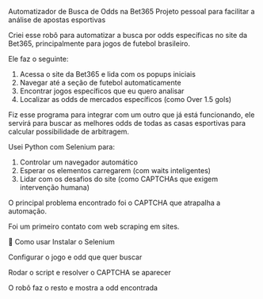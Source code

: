 Automatizador de Busca de Odds na Bet365
Projeto pessoal para facilitar a análise de apostas esportivas

Criei esse robô para automatizar a busca por odds específicas no site da Bet365, principalmente para jogos de futebol brasileiro. 

Ele faz o seguinte:

1. Acessa o site da Bet365 e lida com os popups iniciais
2. Navegar até a seção de futebol automaticamente
3. Encontrar jogos específicos que eu quero analisar
4. Localizar as odds de mercados específicos (como Over 1.5 gols)


Fiz esse programa para integrar com um outro que já está funcionando, ele servirá para buscar as melhores odds de todas as casas esportivas para calcular possibilidade de arbitragem.


Usei Python com Selenium para:

1. Controlar um navegador automático
2. Esperar os elementos carregarem (com waits inteligentes)
3. Lidar com os desafios do site (como CAPTCHAs que exigem intervenção humana)

O principal problema encontrado foi o CAPTCHA que atrapalha a automação.

Foi um primeiro contato com web scraping em sites.

📝 Como usar
Instalar o Selenium

Configurar o jogo e odd que quer buscar

Rodar o script e resolver o CAPTCHA se aparecer

O robô faz o resto e mostra a odd encontrada
